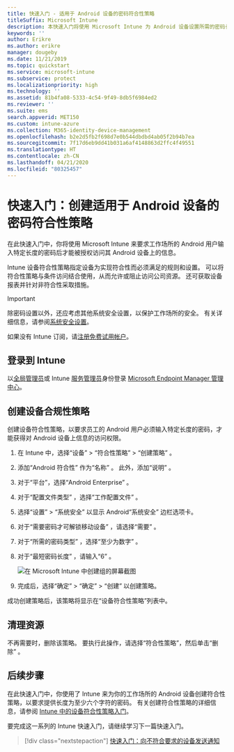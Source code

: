 ```yaml
---
title: 快速入门 - 适用于 Android 设备的密码符合性策略
titleSuffix: Microsoft Intune
description: 本快速入门将使用 Microsoft Intune 为 Android 设备设置所需的密码长度。
keywords: ''
author: Erikre
ms.author: erikre
manager: dougeby
ms.date: 11/21/2019
ms.topic: quickstart
ms.service: microsoft-intune
ms.subservice: protect
ms.localizationpriority: high
ms.technology: ''
ms.assetid: 81b4fa08-5333-4c54-9f49-8db5f6984ed2
ms.reviewer: ''
ms.suite: ems
search.appverid: MET150
ms.custom: intune-azure
ms.collection: M365-identity-device-management
ms.openlocfilehash: b2e2d5fb2f698d7e0b544dbdbd4ab05f2b94b7ea
ms.sourcegitcommit: 7f17d6eb9dd41b031a6af4148863d2ffc4f49551
ms.translationtype: HT
ms.contentlocale: zh-CN
ms.lasthandoff: 04/21/2020
ms.locfileid: "80325457"
---
```

# <a name="quickstart-create-a-password-compliance-policy-for-android-devices"></a>快速入门：创建适用于 Android 设备的密码符合性策略

在此快速入门中，你将使用 Microsoft Intune 来要求工作场所的 Android 用户输入特定长度的密码后才能被授权访问其 Android 设备上的信息。

Intune 设备符合性策略指定设备为实现符合性而必须满足的规则和设置。 可以将符合性策略与条件访问结合使用，从而允许或阻止访问公司资源。 还可获取设备报表并针对非符合性采取措施。

> [!IMPORTANT]
> 除密码设置以外，还应考虑其他系统安全设置，以保护工作场所的安全。 有关详细信息，请参阅[系统安全设置](compliance-policy-create-android-for-work.md)。

如果没有 Intune 订阅，请[注册免费试用帐户](../fundamentals/free-trial-sign-up.md)。

## <a name="sign-in-to-intune"></a>登录到 Intune

以[全局管理员](https://go.microsoft.com/fwlink/?linkid=2109431)或 Intune [服务管理员](../fundamentals/users-add.md#types-of-administrators)身份登录 [Microsoft Endpoint Manager 管理中心](../fundamentals/users-add.md#types-of-administrators)。

## <a name="create-a-device-compliance-policy"></a>创建设备合规性策略

创建设备符合性策略，以要求员工的 Android 用户必须输入特定长度的密码，才能获得对 Android 设备上信息的访问权限。

1. 在 Intune 中，选择“设备”   > “符合性策略”   > “创建策略”  。

2. 添加“Android 符合性”  作为“名称”  。 此外，添加“说明”  。

3. 对于“平台”，选择“Android Enterprise”   。

4. 对于“配置文件类型”  ，选择“工作配置文件”  。

5. 选择“设置”   > “系统安全”  以显示 Android“系统安全”  边栏选项卡。

6. 对于“需要密码才可解锁移动设备”  ，请选择“需要”  。

7. 对于“所需的密码类型”  ，选择“至少为数字”  。

8. 对于“最短密码长度”  ，请输入“6”  。

    ![在 Microsoft Intune 中创建组的屏幕截图](./media/quickstart-set-password-length-android/quickstart-set-password-length-android-01.png)

9. 完成后，选择“确定”   > “确定”   > “创建”  以创建策略。

成功创建策略后，该策略将显示在“设备符合性策略”列表中。

## <a name="clean-up-resources"></a>清理资源

不再需要时，删除该策略。 要执行此操作，请选择“符合性策略”，然后单击“删除”  。

## <a name="next-steps"></a>后续步骤

在此快速入门中，你使用了 Intune 来为你的工作场所的 Android 设备创建符合性策略，以要求提供长度为至少六个字符的密码。 有关创建符合性策略的详细信息，请参阅 [Intune 中的设备符合性策略入门](device-compliance-get-started.md)。

要完成这一系列的 Intune 快速入门，请继续学习下一篇快速入门。

> [!div class="nextstepaction"]
> [快速入门：向不符合要求的设备发送通知](quickstart-send-notification.md)
